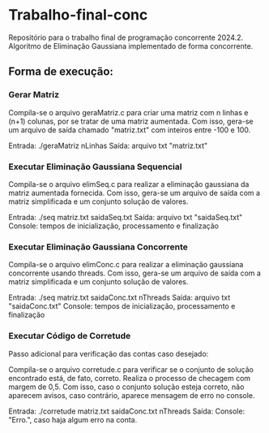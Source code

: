 # Trabalho-final-conc
Repositório para o trabalho final de programação concorrente 2024.2. Algoritmo de Eliminação Gaussiana implementado de forma concorrente.

## Forma de execução: 

### Gerar Matriz

Compila-se o arquivo geraMatriz.c para criar uma matriz com n linhas e (n+1) colunas, por se tratar de uma matriz aumentada.
Com isso, gera-se um arquivo de saída chamado "matriz.txt" com inteiros entre -100 e 100.

Entrada: ./geraMatriz nLinhas
Saída: arquivo txt "matriz.txt"

### Executar Eliminação Gaussiana Sequencial

Compila-se o arquivo elimSeq.c para realizar a eliminação gaussiana da matriz aumentada fornecida.
Com isso, gera-se um arquivo de saída com a matriz simplificada e um conjunto solução de valores.

Entrada: ./seq matriz.txt saidaSeq.txt
Saída: arquivo txt "saidaSeq.txt"
Console: tempos de inicialização, processamento e finalização

### Executar Eliminação Gaussiana Concorrente

Compila-se o arquivo elimConc.c para realizar a eliminação gaussiana concorrente usando threads.
Com isso, gera-se um arquivo de saída com a matriz simplificada e um conjunto solução de valores.

Entrada: ./seq matriz.txt saidaConc.txt nThreads
Saída: arquivo txt "saidaConc.txt"
Console: tempos de inicialização, processamento e finalização

### Executar Código de Corretude

Passo adicional para verificação das contas caso desejado:

Compila-se o arquivo corretude.c para verificar se o conjunto de solução encontrado está, de fato, correto.
Realiza o processo de checagem com margem de 0,5.
Com isso, caso o conjunto solução esteja correto, não aparecem avisos, caso contrário, aparece mensagem de erro no console.

Entrada: ./corretude matriz.txt saidaConc.txt nThreads
Saída: 
Console: "Erro.", caso haja algum erro na conta.
